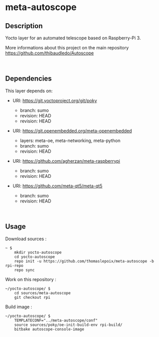 # meta-autoscope

## Description

Yocto layer for an automated telescope based on Raspberry-Pi 3.

More informations about this project on the main repository https://github.com/thibaudledo/Autoscope

<br>

## Dependencies

This layer depends on:

* URI: https://git.yoctoproject.org/git/poky
  * branch: sumo
  * revision: HEAD
  * revision: HEAD

* URI: https://git.openembedded.org/meta-openembedded
  * layers: meta-oe, meta-networking, meta-python
  * branch: sumo
  * revision: HEAD

* URI: https://github.com/agherzan/meta-raspberrypi
  * branch: sumo
  * revision: HEAD

* URI: https://github.com/meta-qt5/meta-qt5
  * branch: sumo
  * revision: HEAD

<br>

## Usage

Download sources :

```
~ $
    mkdir yocto-autoscope
    cd yocto-autoscope
    repo init -u https://github.com/thomaslepoix/meta-autoscope -b rpi-repo
    repo sync
```

Work on this repository :

```
~/yocto-autoscope/ $
    cd sources/meta-autoscope
    git checkout rpi
```

Build image :

```
~/yocto-autoscope/ $
    TEMPLATECONF="../meta-autoscope/conf"
    source sources/poky/oe-init-build-env rpi-build/ 
    bitbake autoscope-console-image
```


